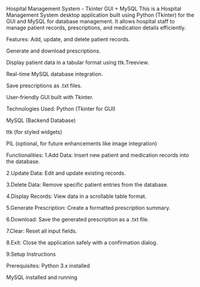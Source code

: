 Hospital Management System - Tkinter GUI + MySQL
This is a Hospital Management System desktop application built using Python (Tkinter) for the GUI and MySQL for database management. It allows hospital staff to manage patient records, prescriptions, and medication details efficiently.

Features:
Add, update, and delete patient records.

Generate and download prescriptions.

Display patient data in a tabular format using ttk.Treeview.

Real-time MySQL database integration.

Save prescriptions as .txt files.

User-friendly GUI built with Tkinter.

Technologies Used:
Python (Tkinter for GUI)

MySQL (Backend Database)

ttk (for styled widgets)

PIL (optional, for future enhancements like image integration)

Functionalities:
1.Add Data: Insert new patient and medication records into the database.

2.Update Data: Edit and update existing records.

3.Delete Data: Remove specific patient entries from the database.

4.Display Records: View data in a scrollable table format.

5.Generate Prescription: Create a formatted prescription summary.

6.Download: Save the generated prescription as a .txt file.

7.Clear: Reset all input fields.

8.Exit: Close the application safely with a confirmation dialog.

9.Setup Instructions

Prerequisites:
Python 3.x installed

MySQL installed and running

